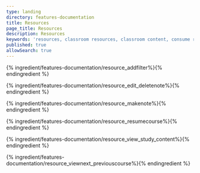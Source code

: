 ```yaml
---
type: landing
directory: features-documentation
title: Resources
page_title: Resources
description: Resources
keywords: 'resources, classroom resources, classroom content, consume resources'
published: true
allowSearch: true
---
```


{% ingredient/features-documentation/resource_addfilter%}{% endingredient %}

{% ingredient/features-documentation/resource_edit_deletenote%}{% endingredient %}

{% ingredient/features-documentation/resource_makenote%}{% endingredient %}

{% ingredient/features-documentation/resource_resumecourse%}{% endingredient %}

{% ingredient/features-documentation/resource_view_study_content%}{% endingredient %}

{% ingredient/features-documentation/resource_viewnext_previouscourse%}{% endingredient %}
